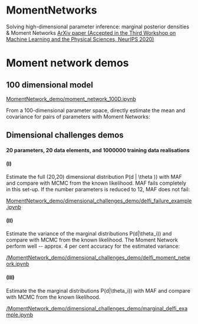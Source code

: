# MomentNetworks
Solving high-dimensional parameter inference: marginal posterior densities & Moment Networks
[ArXiv paper (Accepted in the Third Workshop on Machine Learning and the Physical Sciences, NeurIPS 2020)](https://arxiv.org/abs/2011.05991)

# Moment network demos

## 100 dimensional model
[MomentNetwork_demo/moment_network_100D.ipynb](https://github.com/NiallJeffrey/MomentNetworks/blob/master/MomentNetwork_demo/moment_network_100D.ipynb)

From a 100-dimensional parameter space, directly estimate the mean and covariance for pairs of parameters with Moment Networks:


## Dimensional challenges demos
#### 20 parameters, 20 data elements, and 1000000 training data realisations

#### (I)
Estimate the full (20,20) dimensional distribution P(d | \theta )) with MAF and compare with MCMC from the known likelihood. MAF fails completely in this set-up. If the number parameters is reduced to 12, MAF does not fail:

[MomentNetwork_demo/dimensional_challenges_demo/delfi_failure_example.ipynb](https://github.com/NiallJeffrey/MomentNetworks/blob/master/MomentNetwork_demo/dimensional_challenges_demo/delfi_failure_example.ipynb)

#### (II)
Estimate the variance of the marginal distributions P(d|\theta_i)) and compare with MCMC from the known likelihood. The Moment Network perform well --  approx. 4 per cent accuracy for the estimated variance: 

[/MomentNetwork_demo/dimensional_challenges_demo/delfi_moment_network.ipynb](https://github.com/NiallJeffrey/MomentNetworks/blob/master/MomentNetwork_demo/dimensional_challenges_demo/delfi_moment_network.ipynb)

#### (III)
Estimate the the marginal distributions P(d|\theta_i)) with MAF and compare with MCMC from the known likelihood. 

[/MomentNetwork_demo/dimensional_challenges_demo/marginal_delfi_example.ipynb](https://github.com/NiallJeffrey/MomentNetworks/blob/master/MomentNetwork_demo/dimensional_challenges_demo/marginal_delfi_example.ipynb)

